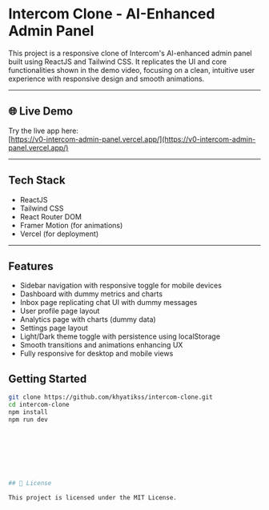
# Intercom Clone - AI-Enhanced Admin Panel

This project is a responsive clone of Intercom's AI-enhanced admin panel built using ReactJS and Tailwind CSS. It replicates the UI and core functionalities shown in the demo video, focusing on a clean, intuitive user experience with responsive design and smooth animations.

---

## 🌐 Live Demo
Try the live app here:  
[https://v0-intercom-admin-panel.vercel.app/](https://v0-intercom-admin-panel.vercel.app/)

---

##  Tech Stack
- ReactJS
- Tailwind CSS
- React Router DOM
- Framer Motion (for animations)
- Vercel (for deployment)

---

##  Features
- Sidebar navigation with responsive toggle for mobile devices
- Dashboard with dummy metrics and charts
- Inbox page replicating chat UI with dummy messages
- User profile page layout
- Analytics page with charts (dummy data)
- Settings page layout
- Light/Dark theme toggle with persistence using localStorage
- Smooth transitions and animations enhancing UX
- Fully responsive for desktop and mobile views

  
##  Getting Started
```bash
git clone https://github.com/khyatikss/intercom-clone.git
cd intercom-clone
npm install
npm run dev








## 📝 License

This project is licensed under the MIT License.
